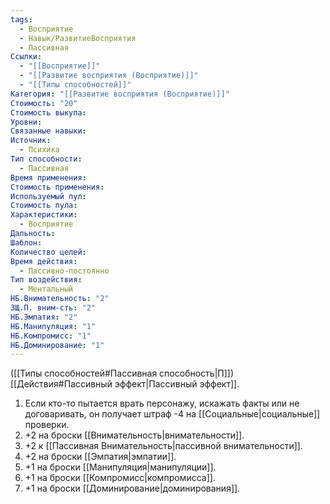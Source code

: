 ```yaml
---
tags:
  - Восприятие
  - Навык/РазвитиеВосприятия
  - Пассивная
Ссылки:
  - "[[Восприятие]]"
  - "[[Развитие восприятия (Восприятие)]]"
  - "[[Типы способностей]]"
Категория: "[[Развитие восприятия (Восприятие)]]"
Стоимость: "20"
Стоимость выкупа: 
Уровни: 
Связанные навыки: 
Источник:
  - Психика
Тип способности:
  - Пассивная
Время применения: 
Стоимость применения: 
Используемый пул: 
Стоимость пула: 
Характеристики:
  - Восприятие
Дальность: 
Шаблон: 
Количество целей: 
Время действия:
  - Пассивно-постоянно
Тип воздействия:
  - Ментальный
НБ.Внимательность: "2"
ЗЩ.П. вним-сть: "2"
НБ.Эмпатия: "2"
НБ.Манипуляция: "1"
НБ.Компромисс: "1"
НБ.Доминирование: "1"
---
```

([[Типы способностей#Пассивная способность|П]]) [[Действия#Пассивный эффект|Пассивный эффект]].  

1. Если кто-то пытается врать персонажу, искажать факты или не договаривать, он получает штраф -4 на [[Социальные|социальные]] проверки.
2. +2 на броски [[Внимательность|внимательности]].
3. +2 к [[Пассивная Внимательность|пассивной внимательности]].
4. +2 на броски [[Эмпатия|эмпатии]].
5. +1 на броски [[Манипуляция|манипуляции]]. 
6. +1 на броски [[Компромисс|компромисса]].
7. +1 на броски [[Доминирование|доминирования]]. 
